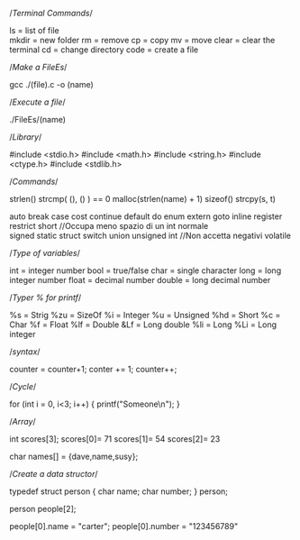 /*Terminal Commands*/                                            

ls      =   list of file                                                  
mkdir   =   new folder
rm      =   remove
cp      =   copy
mv      =   move
clear   =   clear the terminal
cd      =   change directory
code    =   create a file

/*Make a FileEs*/

gcc ./(file).c -o (name)

/*Execute a file*/

./FileEs/(name)

/*Library*/

#include <stdio.h>
#include <math.h>
#include <string.h>
#include <ctype.h>
#include <stdlib.h> 

/*Commands*/

strlen()
strcmp( (), () ) == 0 
malloc(strlen(name) + 1)
sizeof()
strcpy(s, t)

auto
break
case
cost
continue
default
do
enum
extern
goto
inline
register
restrict
short                //Occupa meno spazio di un int normale               
signed
static
struct
switch
union
unsigned int          //Non accetta negativi 
volatile


/*Type of variables*/

int     =   integer number
bool    =   true/false
char    =   single character
long    =   long integer number
float   =   decimal number
double  =   long decimal number

/*Typer % for printf*/

%s   =      Strig
%zu  =      SizeOf
%i   =      Integer
%u   =      Unsigned
%hd  =      Short
%c   =      Char
%f   =      Float
%lf  =      Double
&Lf  =      Long double
%li  =      Long
%Li  =      Long integer

/*syntax*/

counter = counter+1;
conter += 1;
counter++;

/*Cycle*/

for (int i = 0, i<3; i++) 
{
    printf("Someone\n");
}

/*Array*/

int scores[3];
scores[0]= 71
scores[1]= 54
scores[2]= 23

char names[] = {dave,name,susy};

/*Create a data structor*/

typedef struct person
{
    char name;
    char number;
}
person;

person people[2];

people[0].name = "carter";
people[0].number = "123456789"
